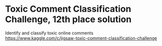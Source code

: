 # Toxic Comment Classification Challenge, 12th place solution
Identify and classify toxic online comments https://www.kaggle.com/c/jigsaw-toxic-comment-classification-challenge

